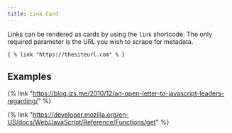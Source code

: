 ```yaml
---
title: Link Card 
---
```


Links can be rendered as cards by using the `link` shortcode. The only required parameter is the URL you wish to scrape for metadata.

```html
{ % link "https://thesiteurl.com" % }
```

## Examples

<!-- markdownlint-disable-next-line MD034 -->
{% link "https://blog.izs.me/2010/12/an-open-letter-to-javascript-leaders-regarding/" %}
<!-- markdownlint-disable-next-line MD034 -->
{% link "https://developer.mozilla.org/en-US/docs/Web/JavaScript/Reference/Functions/get" %}
